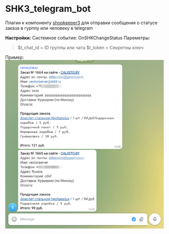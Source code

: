 # SHK3_telegram_bot
Плагин к компоненту [shopkeeper3](https://modx.com/extras/package/shopkeeper3 "shopkeeper3") для отправки сообщения о статусе заказа в гурппу или человеку в telegram

**Настройки:**
Системное событие: OnSHKChangeStatus
Пареметры:
> $t_chat_id = ID группы или чата
$t_token = Секретны ключ

Пример:
[![](https://github.com/vectorserver/SHK3_telegram_bot/blob/main/img.png)](https://github.com/vectorserver/SHK3_telegram_bot/blob/main/img.png)

